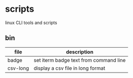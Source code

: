 # scripts
linux CLI tools and scripts

## bin

| file         | description |
| ------------ | ----------- |
| badge        | set iterm badge text from command line |
| csv-long     | display a csv file in long format      |
